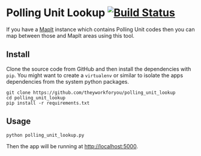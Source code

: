 # Polling Unit Lookup [![Build Status](https://travis-ci.org/theyworkforyou/polling_unit_lookup.svg?branch=master)](https://travis-ci.org/theyworkforyou/polling_unit_lookup)

If you have a [MapIt](http://mapit.poplus.org/) instance which contains Polling Unit codes then you can map between those and MapIt areas using this tool.

## Install

Clone the source code from GitHub and then install the dependencies with `pip`. You might want to create a `virtualenv` or similar to isolate the apps dependencies from the system python packages.

    git clone https://github.com/theyworkforyou/polling_unit_lookup
    cd polling_unit_lookup
    pip install -r requirements.txt

## Usage

    python polling_unit_lookup.py

Then the app will be running at <http://localhost:5000>.
